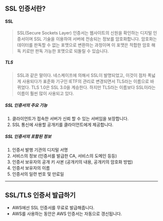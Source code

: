 ## SSL 인증서란?

#### SSL

>  SSL(Secure Sockets Layer) 인증서는 웹사이트의 신원을 확인하는 디지털 인증서이며 SSL 기술을 이용하여 서버에 전송되는 정보를 암호화합니다. 암호화는 데이터를 판독할 수 없는 포맷으로 변환하는 과정이며 이 포맷은 적합한 암호 해독 키로만 판독 가능한 포맷으로 되돌릴 수 있습니다.

##### TLS

> SSL과 같은 말이다. 네스케이프에 의해서 SSL이 발명되었고, 이것이 점차 폭넓게 사용되다가 표준화 기구인 IETF의 관리로 변경되면서 TLS라는 이름으로 바뀌었다. TLS 1.0은 SSL 3.0을 계승한다. 하지만 TLS라는 이름보다 SSL이라는 이름이 훨씬 많이 사용되고 있다.

##### SSL 인증서의 주요 기능

1. 클라이언트가 접속한 서버가 신뢰 할 수 있는 서버임을 보장합니다.
2. SSL 통신에 사용할 공개키를 클라이언트에게 제공합니다.

##### SSL 인증서의 포함된 정보

1. 인증서 발행 기관의 디지털 서명
2. 서비스의 정보 (인증서를 발급한 CA, 서비스의 도메인 등등)
3. 인증서 보유자의 공개 키 사본 (공개키의 내용, 공개키의 암호화 방법)
4. 인증서 보유자의 이름
5. 인증서의 일련 번호 및 만료일



___



## SSL/TLS 인증서 발급하기

* AWS에선 SSL 인증서를 무료로 발급해줍니다.
* AWS를 사용하는 동안은 AWS 인증서는 자동으로 갱신됩니다.



